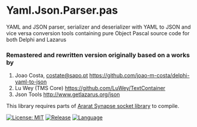 # Yaml.Json.Parser.pas
YAML and JSON parser, serializer and deserializer with YAML to JSON and vice versa conversion tools containing pure Object Pascal source code for both Delphi and Lazarus

### Remastered and rewritten version originally based on a works by
  1. Joao Costa, costate@sapo.pt https://github.com/joao-m-costa/delphi-yaml-to-json
  2. Lu Wey (TMS Core) https://github.com/LuWey/TextContainer
  3. Json Tools http://www.getlazarus.org/json

This library requires parts of [Ararat Synapse socket library](http://www.ararat.cz/synapse/) to compile.

[![License: MIT](https://img.shields.io/badge/License-MIT-yellow.svg)](https://opensource.org/licenses/MIT)
[![Release](https://shields.io/badge/Release-v1.0-blue?style=flat)](https://github.com/biot2/Yaml.Json.Parser.pas/releases/tag/v1.0)
[![Language](https://img.shields.io/badge/Language-Object%20Pascal-darkgreen)](https://en.wikipedia.org/wiki/Object_Pascal)


